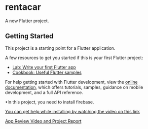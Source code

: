# rentacar

A new Flutter project.

## Getting Started

This project is a starting point for a Flutter application.

A few resources to get you started if this is your first Flutter project:

- [Lab: Write your first Flutter app](https://docs.flutter.dev/get-started/codelab)
- [Cookbook: Useful Flutter samples](https://docs.flutter.dev/cookbook)

For help getting started with Flutter development, view the
[online documentation](https://docs.flutter.dev/), which offers tutorials,
samples, guidance on mobile development, and a full API reference.

•In this project, you need to install firebase.

[You can get help while installing by watching the video on this link](https://www.youtube.com/watch?v=n3R4f0Kpw0o)

[App Review Video and Project Report](https://drive.google.com/drive/folders/15_Xm5wkJsTBGG6BNktDXU_tBnLhDo9C6)


